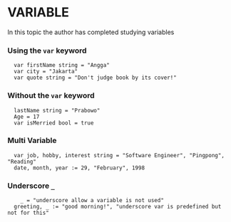 # VARIABLE

In this topic the author has completed studying variables

### Using the `var` keyword

```
  var firstName string = "Angga"
  var city = "Jakarta"
  var quote string = "Don't judge book by its cover!"
```

### Without the `var` keyword

```
  lastName string = "Prabowo"
  Age = 17
  var isMerried bool = true
```

### Multi Variable

```
  var job, hobby, interest string = "Software Engineer", "Pingpong", "Reading"
  date, month, year := 29, "February", 1998
```

### Underscore `_`

```
	_ = "underscore allow a variable is not used"
  greeting, _ := "good morning!", "underscore var is predefined but not for this"
```
